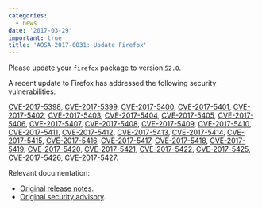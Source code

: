```yaml
---
categories:
  - news
date: '2017-03-29'
important: true
title: 'AOSA-2017-0031: Update Firefox'
---
```



Please update your `firefox` package to version `52.0`.

A recent update to Firefox has addressed the following security vulnerabilities:

[CVE-2017-5398](https://cve.mitre.org/cgi-bin/cvename.cgi?name=CVE-2017-5398), [CVE-2017-5399](https://cve.mitre.org/cgi-bin/cvename.cgi?name=CVE-2017-5399), [CVE-2017-5400](https://cve.mitre.org/cgi-bin/cvename.cgi?name=CVE-2017-5400), [CVE-2017-5401](https://cve.mitre.org/cgi-bin/cvename.cgi?name=CVE-2017-5401), [CVE-2017-5402](https://cve.mitre.org/cgi-bin/cvename.cgi?name=CVE-2017-5402), [CVE-2017-5403](https://cve.mitre.org/cgi-bin/cvename.cgi?name=CVE-2017-5403), [CVE-2017-5404](https://cve.mitre.org/cgi-bin/cvename.cgi?name=CVE-2017-5404), [CVE-2017-5405](https://cve.mitre.org/cgi-bin/cvename.cgi?name=CVE-2017-5405), [CVE-2017-5406](https://cve.mitre.org/cgi-bin/cvename.cgi?name=CVE-2017-5406), [CVE-2017-5407](https://cve.mitre.org/cgi-bin/cvename.cgi?name=CVE-2017-5407), [CVE-2017-5408](https://cve.mitre.org/cgi-bin/cvename.cgi?name=CVE-2017-5408), [CVE-2017-5409](https://cve.mitre.org/cgi-bin/cvename.cgi?name=CVE-2017-5409), [CVE-2017-5410](https://cve.mitre.org/cgi-bin/cvename.cgi?name=CVE-2017-5410), [CVE-2017-5411](https://cve.mitre.org/cgi-bin/cvename.cgi?name=CVE-2017-5411), [CVE-2017-5412](https://cve.mitre.org/cgi-bin/cvename.cgi?name=CVE-2017-5412), [CVE-2017-5413](https://cve.mitre.org/cgi-bin/cvename.cgi?name=CVE-2017-5413), [CVE-2017-5414](https://cve.mitre.org/cgi-bin/cvename.cgi?name=CVE-2017-5414), [CVE-2017-5415](https://cve.mitre.org/cgi-bin/cvename.cgi?name=CVE-2017-5415), [CVE-2017-5416](https://cve.mitre.org/cgi-bin/cvename.cgi?name=CVE-2017-5416), [CVE-2017-5417](https://cve.mitre.org/cgi-bin/cvename.cgi?name=CVE-2017-5417), [CVE-2017-5418](https://cve.mitre.org/cgi-bin/cvename.cgi?name=CVE-2017-5418), [CVE-2017-5419](https://cve.mitre.org/cgi-bin/cvename.cgi?name=CVE-2017-5419), [CVE-2017-5420](https://cve.mitre.org/cgi-bin/cvename.cgi?name=CVE-2017-5420), [CVE-2017-5421](https://cve.mitre.org/cgi-bin/cvename.cgi?name=CVE-2017-5421), [CVE-2017-5422](https://cve.mitre.org/cgi-bin/cvename.cgi?name=CVE-2017-5422), [CVE-2017-5425](https://cve.mitre.org/cgi-bin/cvename.cgi?name=CVE-2017-5425), [CVE-2017-5426](https://cve.mitre.org/cgi-bin/cvename.cgi?name=CVE-2017-5426), [CVE-2017-5427](https://cve.mitre.org/cgi-bin/cvename.cgi?name=CVE-2017-5427).

Relevant documentation:

- [Original release notes](https://www.mozilla.org/en-US/firefox/52.0/releasenotes/).
- [Original security advisory](https://www.mozilla.org/en-US/security/advisories/mfsa2017-05/).